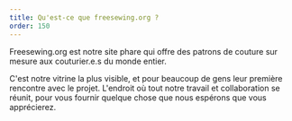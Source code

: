 ```yaml
---
title: Qu'est-ce que freesewing.org ?
order: 150
---
```


Freesewing.org est notre site phare qui offre des patrons de couture sur mesure aux couturier.e.s du monde entier.

C'est notre vitrine la plus visible, et pour beaucoup de gens leur première rencontre avec le projet. L'endroit où tout notre travail et collaboration se réunit, pour vous fournir quelque chose que nous espérons que vous apprécierez.
